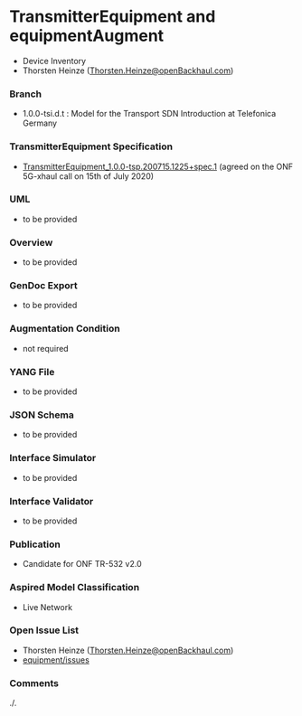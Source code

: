 # TransmitterEquipment and equipmentAugment
- Device Inventory
- Thorsten Heinze (Thorsten.Heinze@openBackhaul.com)

### Branch
- 1.0.0-tsi.d.t : Model for the Transport SDN Introduction at Telefonica Germany

### TransmitterEquipment Specification
- [TransmitterEquipment_1.0.0-tsp.200715.1225+spec.1](./TransmitterEquipment_1.0.0-tsp.200715.1225+spec.1.pdf) (agreed on the ONF 5G-xhaul call on 15th of July 2020)

### UML
- to be provided

### Overview 
- to be provided

### GenDoc Export
- to be provided

### Augmentation Condition
- not required

### YANG File
- to be provided

### JSON Schema
- to be provided

### Interface Simulator
- to be provided

### Interface Validator
- to be provided

### Publication
- Candidate for ONF TR-532 v2.0 

### Aspired Model Classification
- Live Network

### Open Issue List
- Thorsten Heinze (Thorsten.Heinze@openBackhaul.com)
- [equipment/issues](../../issues)

### Comments
./.
